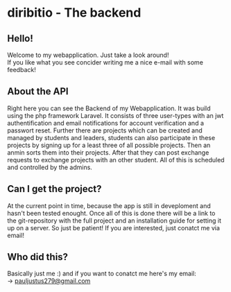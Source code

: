 # diribitio - The backend

## Hello!
Welcome to my webapplication. Just take a look around!  
If you like what you see concider writing me a nice e-mail with some feedback!

## About the API
Right here you can see the Backend of my Webapplication. It was build using the php framework Laravel. It consists of three user-types with an jwt authentification and email notifications for account verification and a passwort reset. Further there are projects which can be created and managed by students and leaders, students can also participate in these projects by signing up for a least three of all possible projects. Then an anmin sorts them into their projects. After that they can post exchange requests to exchange projects with an other student. All of this is scheduled and controlled by the admins.

## Can I get the project?
At the current point in time, because the app is still in deveploment and hasn't been tested enought. Once all of this is done there will be a link to the git-repository with the full project and an installation guide for setting it up on a server. So just be patient! If you are interested, just conatct me via email!

## Who did this?
Basically just me :) and if you want to conatct me here's my email:  
-> [pauljustus279@gmail.com](mailto:pauljustus279@gmail.com)
